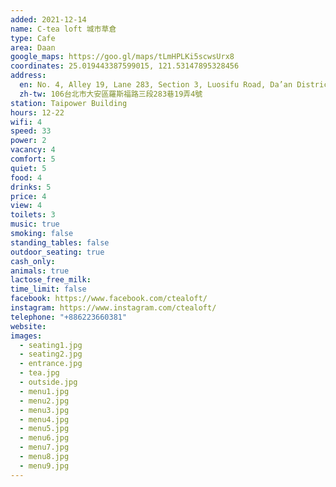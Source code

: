 ```yaml
---
added: 2021-12-14
name: C-tea loft 城市草倉
type: Cafe
area: Daan
google_maps: https://goo.gl/maps/tLmHPLKi5scwsUrx8
coordinates: 25.019443387599015, 121.53147895328456
address:
  en: No. 4, Alley 19, Lane 283, Section 3, Luosifu Road, Da’an District, Taipei City, 106
  zh-tw: 106台北市大安區羅斯福路三段283巷19弄4號
station: Taipower Building
hours: 12-22
wifi: 4
speed: 33
power: 2
vacancy: 4
comfort: 5
quiet: 5
food: 4
drinks: 5
price: 4
view: 4
toilets: 3
music: true
smoking: false
standing_tables: false
outdoor_seating: true
cash_only: 
animals: true
lactose_free_milk: 
time_limit: false
facebook: https://www.facebook.com/ctealoft/
instagram: https://www.instagram.com/ctealoft/
telephone: "+886223660381"
website: 
images:
  - seating1.jpg
  - seating2.jpg
  - entrance.jpg
  - tea.jpg
  - outside.jpg
  - menu1.jpg
  - menu2.jpg
  - menu3.jpg
  - menu4.jpg
  - menu5.jpg
  - menu6.jpg
  - menu7.jpg
  - menu8.jpg
  - menu9.jpg
---
```

